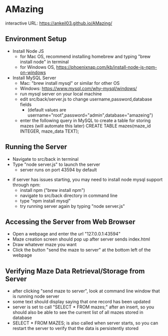 # AMazing
interactive URL: https://ankeil03.github.io/AMazing/


## Environment Setup
- Install Node JS
    - for Mac OS, recommend installing homebrew and typing "brew install node" in terminal
    - for Windows OS, https://phoenixnap.com/kb/install-node-js-npm-on-windows
- Install MySQL Server
    - Mac: "brew install mysql" or similar for other OS
    - Windows: https://www.mysql.com/why-mysql/windows/
    - run mysql server on your local machine
    - edit src/back/server.js to change username,password,database fields
        * (default values are username="root",password="admin",database="amazeing")
    - enter the following query in MySQL to create a table for storing mazes (will automate this later)
        CREATE TABLE mazes(maze_id INTEGER, maze_data TEXT);

## Running the Server
- Navigate to src/back in terminal
- Type "node server.js" to launch the server
    - server runs on port 43594 by default
* if server has issues starting, you may need to install node mysql support through npm:
    - install npm ("brew install npm")
    - navigate to src/back directory in command line
    - type "npm install mysql"
    - try running server again by typing "node server.js"

## Accessing the Server from Web Browser
- Open a webpage and enter the url "127.0.0.1:43594"
- Maze creation screen should pop up after server sends index.html
- Draw whatever maze you want
- Click the button "send the maze to server" at the bottom left of the webpage


## Verifying Maze Data Retrieval/Storage from Server
- after clicking "send maze to server", look at command line window that is running node server
- some text should display saying that one record has been updated
- server is set to call "SELECT * FROM mazes;" after an insert, so you should also be able to
  see the current list of all mazes stored in database
- SELECT * FROM MAZES; is also called when server starts, so you can restart the server
  to verify that the data is persistently stored
